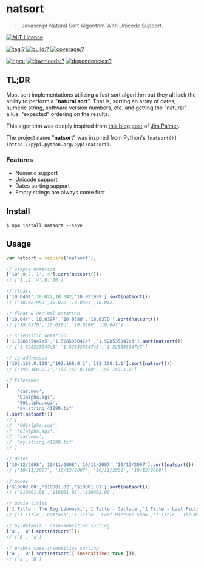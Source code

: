 # natsort

> Javascript Natural Sort Algorithm With Unicode Support.

[![MIT License](https://img.shields.io/badge/license-MIT_License-green.svg?style=flat-square)](https://github.com/bubkoo/natsort/blob/master/LICENSE)

[![tag:?](https://img.shields.io/github/tag/bubkoo/natsort.svg?style=flat-square)](https://github.com/bubkoo/natsort/releases)
[![build:?](https://img.shields.io/travis/bubkoo/natsort/master.svg?style=flat-square)](https://travis-ci.org/bubkoo/natsort)
[![coverage:?](https://img.shields.io/coveralls/bubkoo/natsort/master.svg?style=flat-square)](https://coveralls.io/github/bubkoo/natsort)

[![npm:](https://img.shields.io/npm/v/natsort.svg?style=flat-square)](https://www.npmjs.com/packages/natsort)
[![downloads:?](https://img.shields.io/npm/dm/natsort.svg?style=flat-square)](https://www.npmjs.com/packages/natsort)
[![dependencies:?](https://img.shields.io/david/bubkoo/natsort.svg?style=flat-square)](https://david-dm.org/bubkoo/natsort)

## TL;DR

Most sort implementations utilizing a fast sort algorithm but they all lack the ability to perform a "**natural sort**". That is, sorting an array of dates, numeric string, software version numbers, etc. and getting the "natural" a.k.a. "expected" ordering on the results. 

This algorithm was deeply inspired from [this blog post](http://www.overset.com/2008/09/01/javascript-natural-sort-algorithm/) of [Jim Palmer](http://www.linkedin.com/in/jimbob).

The project name "**natsort**" was inspired from Python's `[natsort()](https://pypi.python.org/pypi/natsort)`.

### Features

- Numeric support
- Unicode support
- Dates sorting support
- Empty strings are always come first


## Install

```
$ npm install natsort --save
```

## Usage

```js
var natsort = require('natsort');

// simple numerics
['10',9,2,'1','4'].sort(natsort());
// ['1',2,'4',9,'10']

// floats
['10.0401',10.022,10.042,'10.021999'].sort(natsort())
// ['10.021999',10.022,'10.0401',10.042]

// float & decimal notation
['10.04f','10.039F','10.038d','10.037D'].sort(natsort())
// ['10.037D','10.038d','10.039F','10.04f']

// scientific notation
['1.528535047e5','1.528535047e7','1.528535047e3'].sort(natsort())
// ['1.528535047e3','1.528535047e5','1.528535047e7']

// ip addresses
['192.168.0.100','192.168.0.1','192.168.1.1'].sort(natsort())
// ['192.168.0.1','192.168.0.100','192.168.1.1']

// Filenames
[
	'car.mov',
	'01alpha.sgi',
	'001alpha.sgi',
	'my.string_41299.tif'
].sort(natsort())
// [
//	'001alpha.sgi',
//	'01alpha.sgi',
//	'car.mov',
//	'my.string_41299.tif'
// ]

// dates
['10/12/2008','10/11/2008','10/11/2007','10/12/2007'].sort(natsort())
// ['10/11/2007', '10/12/2007', '10/11/2008', '10/12/2008']

// money
['$10002.00','$10001.02','$10001.01'].sort(natsort())
// ['$10001.01','$10001.02','$10002.00']

// movie titles
['1 Title - The Big Lebowski','1 Title - Gattaca','1 Title - Last Picture Show'].sort(natsort())
// ['1 Title - Gattaca','1 Title - Last Picture Show','1 Title - The Big Lebowski']

// by default - case-sensitive sorting
['a', 'B'].sort(natsort());
// ['B', 'a']

// enable case-insensitive sorting
['a', 'B'].sort(natsort({ insensitive: true }));
// ['a', 'B']
```

